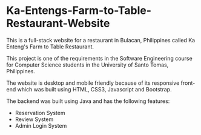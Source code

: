 # Ka-Entengs-Farm-to-Table-Restaurant-Website
This is a full-stack website for a restaurant in Bulacan, Philippines called Ka Enteng's Farm to Table Restaurant.

This project is one of the requirements in the Software Engineering course for Computer Science students in the University of Santo Tomas, Philippines.

The website is desktop and mobile friendly because of its responsive front-end which was built using HTML, CSS3, Javascript and Bootstrap.

The backend was built using Java and has the following features:
 - Reservation System
 - Review System
 - Admin Login System
